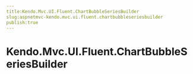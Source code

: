 ```yaml
---
title:Kendo.Mvc.UI.Fluent.ChartBubbleSeriesBuilder
slug:aspnetmvc-kendo.mvc.ui.fluent.chartbubbleseriesbuilder
publish:true
---
```


# Kendo.Mvc.UI.Fluent.ChartBubbleSeriesBuilder